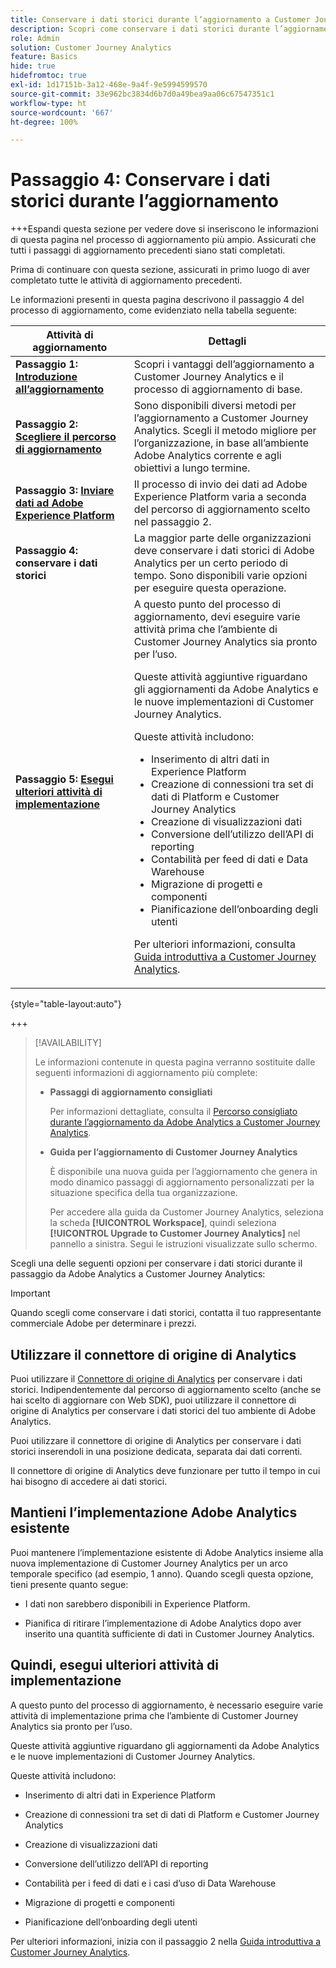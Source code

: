 ```yaml
---
title: Conservare i dati storici durante l’aggiornamento a Customer Journey Analytics
description: Scopri come conservare i dati storici durante l’aggiornamento a Customer Journey Analytics
role: Admin
solution: Customer Journey Analytics
feature: Basics
hide: true
hidefromtoc: true
exl-id: 1d17151b-3a12-468e-9a4f-9e5994599570
source-git-commit: 33e962bc3834d6b7d0a49bea9aa06c67547351c1
workflow-type: ht
source-wordcount: '667'
ht-degree: 100%

---
```


# Passaggio 4: Conservare i dati storici durante l’aggiornamento

+++Espandi questa sezione per vedere dove si inseriscono le informazioni di questa pagina nel processo di aggiornamento più ampio. Assicurati che tutti i passaggi di aggiornamento precedenti siano stati completati.

Prima di continuare con questa sezione, assicurati in primo luogo di aver completato tutte le attività di aggiornamento precedenti.

Le informazioni presenti in questa pagina descrivono il passaggio 4 del processo di aggiornamento, come evidenziato nella tabella seguente:

| Attività di aggiornamento | Dettagli |
|---------|----------|
| **Passaggio 1: [Introduzione all’aggiornamento](/help/getting-started/cja-upgrade/cja-upgrade-getstarted.md)** | Scopri i vantaggi dell’aggiornamento a Customer Journey Analytics e il processo di aggiornamento di base. |
| **Passaggio 2: [Scegliere il percorso di aggiornamento](/help/getting-started/cja-upgrade/cja-upgrade-path.md)** | Sono disponibili diversi metodi per l’aggiornamento a Customer Journey Analytics. Scegli il metodo migliore per l’organizzazione, in base all’ambiente Adobe Analytics corrente e agli obiettivi a lungo termine. |
| **Passaggio 3: [Inviare dati ad Adobe Experience Platform](/help/getting-started/cja-upgrade/cja-upgrade-send-to-platform.md)** | Il processo di invio dei dati ad Adobe Experience Platform varia a seconda del percorso di aggiornamento scelto nel passaggio 2. |
| <span class="preview">**Passaggio 4: conservare i dati storici**</span> | <span class="preview">La maggior parte delle organizzazioni deve conservare i dati storici di Adobe Analytics per un certo periodo di tempo. Sono disponibili varie opzioni per eseguire questa operazione.</span> |
| **Passaggio 5: [Esegui ulteriori attività di implementazione](/help/getting-started/cja-getting-started.md)** | A questo punto del processo di aggiornamento, devi eseguire varie attività prima che l’ambiente di Customer Journey Analytics sia pronto per l’uso.<p>Queste attività aggiuntive riguardano gli aggiornamenti da Adobe Analytics e le nuove implementazioni di Customer Journey Analytics.</p><p>Queste attività includono:</p><ul><li>Inserimento di altri dati in Experience Platform</li><li>Creazione di connessioni tra set di dati di Platform e Customer Journey Analytics</li><li>Creazione di visualizzazioni dati</li><li>Conversione dell’utilizzo dell’API di reporting</li><li>Contabilità per feed di dati e Data Warehouse</li><li>Migrazione di progetti e componenti</li><li>Pianificazione dell’onboarding degli utenti</li></ul> <p>Per ulteriori informazioni, consulta [Guida introduttiva a Customer Journey Analytics](/help/getting-started/cja-getting-started.md). |

{style="table-layout:auto"}

+++

>[!AVAILABILITY]
>
>Le informazioni contenute in questa pagina verranno sostituite dalle seguenti informazioni di aggiornamento più complete: <ul><li>**Passaggi di aggiornamento consigliati**<p>Per informazioni dettagliate, consulta il [Percorso consigliato durante l’aggiornamento da Adobe Analytics a Customer Journey Analytics](/help/getting-started/cja-upgrade/cja-upgrade-recommendations.md).</p></li><li>**Guida per l’aggiornamento di Customer Journey Analytics**<p>È disponibile una nuova guida per l’aggiornamento che genera in modo dinamico passaggi di aggiornamento personalizzati per la situazione specifica della tua organizzazione.</p><p>Per accedere alla guida da Customer Journey Analytics, seleziona la scheda **[!UICONTROL Workspace]**, quindi seleziona **[!UICONTROL Upgrade to Customer Journey Analytics]** nel pannello a sinistra. Segui le istruzioni visualizzate sullo schermo.</p></li></ul>

Scegli una delle seguenti opzioni per conservare i dati storici durante il passaggio da Adobe Analytics a Customer Journey Analytics:

>[!IMPORTANT]
>
>Quando scegli come conservare i dati storici, contatta il tuo rappresentante commerciale Adobe per determinare i prezzi.

## Utilizzare il connettore di origine di Analytics

Puoi utilizzare il [Connettore di origine di Analytics](/help/data-ingestion/analytics.md) per conservare i dati storici. Indipendentemente dal percorso di aggiornamento scelto (anche se hai scelto di aggiornare con Web SDK), puoi utilizzare il connettore di origine di Analytics per conservare i dati storici del tuo ambiente di Adobe Analytics.

Puoi utilizzare il connettore di origine di Analytics per conservare i dati storici inserendoli in una posizione dedicata, separata dai dati correnti.

Il connettore di origine di Analytics deve funzionare per tutto il tempo in cui hai bisogno di accedere ai dati storici.

<!-- Another possibility in the future: Map historical data in a way that allows you to tie it to your new data.  Possible? Explain -->

## Mantieni l’implementazione Adobe Analytics esistente

Puoi mantenere l’implementazione esistente di Adobe Analytics insieme alla nuova implementazione di Customer Journey Analytics per un arco temporale specifico (ad esempio, 1 anno). Quando scegli questa opzione, tieni presente quanto segue:

* I dati non sarebbero disponibili in Experience Platform.

* Pianifica di ritirare l’implementazione di Adobe Analytics dopo aver inserito una quantità sufficiente di dati in Customer Journey Analytics.

## Quindi, esegui ulteriori attività di implementazione

A questo punto del processo di aggiornamento, è necessario eseguire varie attività di implementazione prima che l’ambiente di Customer Journey Analytics sia pronto per l’uso.

Queste attività aggiuntive riguardano gli aggiornamenti da Adobe Analytics e le nuove implementazioni di Customer Journey Analytics.

Queste attività includono:

* Inserimento di altri dati in Experience Platform

* Creazione di connessioni tra set di dati di Platform e Customer Journey Analytics

* Creazione di visualizzazioni dati

* Conversione dell’utilizzo dell’API di reporting

* Contabilità per i feed di dati e i casi d’uso di Data Warehouse

* Migrazione di progetti e componenti

* Pianificazione dell’onboarding degli utenti

Per ulteriori informazioni, inizia con il passaggio 2 nella [Guida introduttiva a Customer Journey Analytics](/help/getting-started/cja-getting-started.md).
